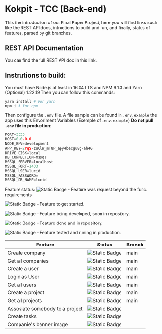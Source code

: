 # Kokpit - TCC (Back-end)
This the introduction of our Final Paper Project, here you will find links such like the REST API docs, intructions to build and run, and finally, status of features, parsed by git branches.

## REST API Documentation
You can find the full REST API doc in this link.

## Instrutions to build:
You must have Node.js at least in 16.04 LTS and NPM 9.1.3 and Yarn (Optional) 1.22.19
Then you can follow this commands:
```bash
yarn install # For yarn
npm i # for npm
```

Then configure the `.env` file. A file sample can be found in `.env.example` the app uses this Envoriment Variables (Exemple of `.env.example`) **Do not pull `.env` file in production**:
```c
PORT=3333
HOST=0.0.0.0
NODE_ENV=development
APP_KEY=2YqS-zuClW_mT8P_apy4becgu8g-ah4G
DRIVE_DISK=local
DB_CONNECTION=mssql
MSSQL_SERVER=localhost
MSSQL_PORT=1433
MSSQL_USER=lucid
MSSQL_PASSWORD=
MSSQL_DB_NAME=lucid
```
Feature status:
![Static Badge](https://img.shields.io/badge/Status-Feature%20request-darkmagenta?style=flat-square)  - Feature was request beyond the func. requirements

![Static Badge](https://img.shields.io/badge/Satus-Backlog-white?style=flat-square) - Feature to get started.

![Static Badge](https://img.shields.io/badge/Satus-Doing-yellow?style=flat-square) - Feature being developed, soon in repository.

![Static Badge](https://img.shields.io/badge/Satus-Done-darkgreen?style=flat-square) - Feature done and in repository.

![Static Badge](https://img.shields.io/badge/Satus-Ready-navy?style=flat-square) - Feature tested and runing in production.


|Feature| Status | Branch |
|--|--|--|
| Create company | ![Static Badge](https://img.shields.io/badge/Ready-navy?style=flat-square) | main |
| Get all companies | ![Static Badge](https://img.shields.io/badge/Ready-navy?style=flat-square) | main |
| Create a user | ![Static Badge](https://img.shields.io/badge/Done-darkgreen?style=flat-square) | main |
| Login as User | ![Static Badge](https://img.shields.io/badge/Done-darkgreen?style=flat-square) | main |
| Get all users | ![Static Badge](https://img.shields.io/badge/Done-darkgreen?style=flat-square) | main |
| Create a project | ![Static Badge](https://img.shields.io/badge/Done-darkgreen?style=flat-square) | main |
| Get all projects | ![Static Badge](https://img.shields.io/badge/Done-darkgreen?style=flat-square) | main |
| Assosiate somebody to a project | ![Static Badge](https://img.shields.io/badge/Doing-yellow?style=flat-square) |  |
| Create tasks | ![Static Badge](https://img.shields.io/badge/Doing-yellow?style=flat-square) |  |
| Companie's banner image | ![Static Badge](https://img.shields.io/badge/Feature%20request-darkmagenta?style=flat-square) |  |


